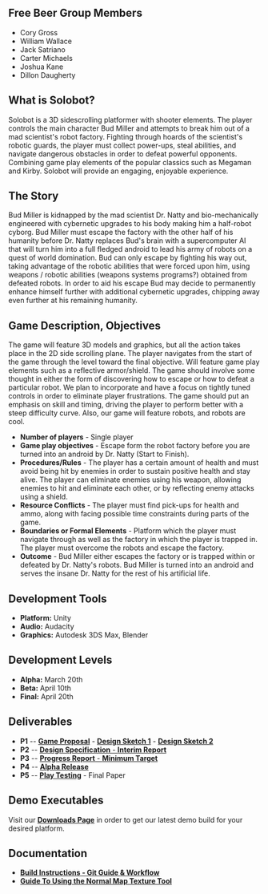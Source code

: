 ## Free Beer Group Members

 * Cory Gross
 * William Wallace
 * Jack Satriano
 * Carter Michaels
 * Joshua Kane
 * Dillon Daugherty

## What is Solobot?

Solobot is a 3D sidescrolling platformer with shooter elements. The player controls the main character Bud Miller and attempts to break him out of a mad scientist's robot factory. Fighting through hoards of the scientist's robotic guards, the player must collect power-ups, steal abilities, and navigate dangerous obstacles in order to defeat powerful opponents. Combining game play elements of the popular classics such as Megaman and Kirby. Solobot will provide an engaging, enjoyable experience.

## The Story

Bud Miller is kidnapped by the mad scientist Dr. Natty and bio-mechanically engineered with cybernetic upgrades to his body making him a half-robot cyborg. Bud Miller must escape the factory with the other half of his humanity before Dr. Natty replaces Bud's brain with a supercomputer AI that will turn him into a full fledged android to lead his army of robots on a quest of world domination. Bud can only escape by fighting his way out, taking advantage of the robotic abilities that were forced upon him, using weapons / robotic abilities (weapons systems programs?) obtained from defeated robots. In order to aid his escape Bud may decide to permanently enhance himself further with additional cybernetic upgrades, chipping away even further at his remaining humanity.

## Game Description, Objectives

The game will feature 3D models and graphics, but all the action takes place in the 2D side scrolling plane. The player navigates from the start of the game through the level toward the final objective. Will feature game play elements such as a reflective armor/shield. The game should involve some thought in either the form of discovering how to escape or how to defeat a particular robot. We plan to incorporate and have a focus on tightly tuned controls in order to eliminate player frustrations. The game should put an emphasis on skill and timing, driving the player to perform better with a steep difficulty curve. Also, our game will feature robots, and robots are cool.

* **Number of players** - Single player
* **Game play objectives** - Escape form the robot factory before you are turned into an android by Dr. Natty (Start to Finish).
* **Procedures/Rules** - The player has a certain amount of health and must avoid being hit by enemies in order to sustain positive health and stay alive. The player can eliminate enemies using his weapon, allowing enemies to hit and eliminate each other, or by reflecting enemy attacks using a shield.
* **Resource Conflicts** - The player must find pick-ups for health and ammo, along with facing possible time constraints during parts of the game.
* **Boundaries or Formal Elements** - Platform which the player must navigate through as well as the factory in which the player is trapped in. The player must overcome the robots and escape the factory.
* **Outcome** - Bud Miller either escapes the factory or is trapped within or defeated by Dr. Natty's robots. Bud Miller is turned into an android and serves the insane Dr. Natty for the rest of his artificial life.

## Development Tools

 * **Platform:** Unity
 * **Audio:** Audacity
 * **Graphics:** Autodesk 3DS Max, Blender

## Development Levels

 * **Alpha:** March 20th
 * **Beta:** April 10th
 * **Final:** April 20th

## Deliverables

 * **P1** -- [**Game Proposal**][1] - [**Design Sketch 1**][2] - [**Design Sketch 2**][3]
 * **P2** -- [**Design Specification** - **Interim Report**][5]
 * **P3** -- [**Progress Report** - **Minimum Target**][6]
 * **P4** -- [**Alpha Release**][7]
 * **P5** -- [**Play Testing**][9] - Final Paper

## Demo Executables

Visit our [**Downloads Page**][7] in order to get our latest demo build for your desired platform.

## Documentation
* [**Build Instructions - Git Guide & Workflow**][4]
* [**Guide To Using the Normal Map Texture Tool**][8]

[1]: Docs/Free%20Beer%20Project%20COMP%204970.odt
[2]: Docs/design_sketch_1.jpg
[3]: Docs/design_sketch_2.jpg
[4]: Docs/gitbuilding.md
[5]: Docs/interim.md
[6]: Docs/mintarget.md
[7]: Docs/download.md
[8]: Docs/normal_mapping/nvidia_normal_mapping.md
[9]: Docs/playtesting.md